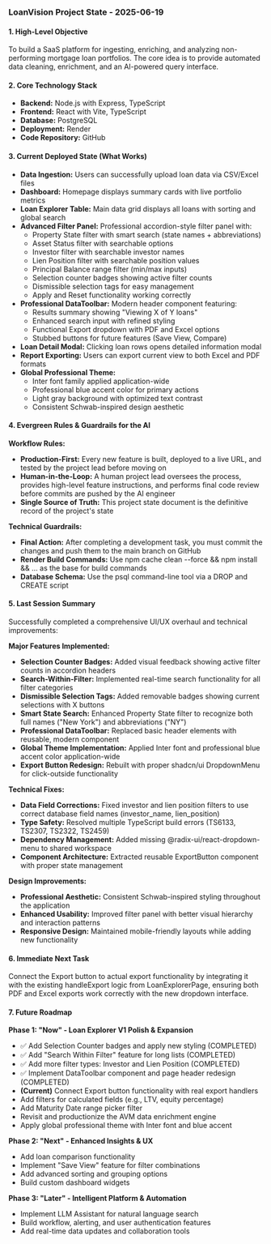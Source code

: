 ### **LoanVision Project State - 2025-06-19**

#### **1. High-Level Objective**
To build a SaaS platform for ingesting, enriching, and analyzing non-performing mortgage loan portfolios. The core idea is to provide automated data cleaning, enrichment, and an AI-powered query interface.

#### **2. Core Technology Stack**
* **Backend:** Node.js with Express, TypeScript
* **Frontend:** React with Vite, TypeScript
* **Database:** PostgreSQL
* **Deployment:** Render
* **Code Repository:** GitHub

#### **3. Current Deployed State (What Works)**
* **Data Ingestion:** Users can successfully upload loan data via CSV/Excel files
* **Dashboard:** Homepage displays summary cards with live portfolio metrics
* **Loan Explorer Table:** Main data grid displays all loans with sorting and global search
* **Advanced Filter Panel:** Professional accordion-style filter panel with:
  - Property State filter with smart search (state names + abbreviations)
  - Asset Status filter with searchable options
  - Investor filter with searchable investor names
  - Lien Position filter with searchable position values
  - Principal Balance range filter (min/max inputs)
  - Selection counter badges showing active filter counts
  - Dismissible selection tags for easy management
  - Apply and Reset functionality working correctly
* **Professional DataToolbar:** Modern header component featuring:
  - Results summary showing "Viewing X of Y loans"
  - Enhanced search input with refined styling
  - Functional Export dropdown with PDF and Excel options
  - Stubbed buttons for future features (Save View, Compare)
* **Loan Detail Modal:** Clicking loan rows opens detailed information modal
* **Report Exporting:** Users can export current view to both Excel and PDF formats
* **Global Professional Theme:** 
  - Inter font family applied application-wide
  - Professional blue accent color for primary actions
  - Light gray background with optimized text contrast
  - Consistent Schwab-inspired design aesthetic

#### **4. Evergreen Rules & Guardrails for the AI**

**Workflow Rules:**
- **Production-First:** Every new feature is built, deployed to a live URL, and tested by the project lead before moving on
- **Human-in-the-Loop:** A human project lead oversees the process, provides high-level feature instructions, and performs final code review before commits are pushed by the AI engineer
- **Single Source of Truth:** This project state document is the definitive record of the project's state

**Technical Guardrails:**
- **Final Action:** After completing a development task, you must commit the changes and push them to the main branch on GitHub
- **Render Build Commands:** Use npm cache clean --force && npm install && ... as the base for build commands
- **Database Schema:** Use the psql command-line tool via a DROP and CREATE script

#### **5. Last Session Summary**
Successfully completed a comprehensive UI/UX overhaul and technical improvements:

**Major Features Implemented:**
- **Selection Counter Badges:** Added visual feedback showing active filter counts in accordion headers
- **Search-Within-Filter:** Implemented real-time search functionality for all filter categories
- **Dismissible Selection Tags:** Added removable badges showing current selections with X buttons
- **Smart State Search:** Enhanced Property State filter to recognize both full names ("New York") and abbreviations ("NY")
- **Professional DataToolbar:** Replaced basic header elements with reusable, modern component
- **Global Theme Implementation:** Applied Inter font and professional blue accent color application-wide
- **Export Button Redesign:** Rebuilt with proper shadcn/ui DropdownMenu for click-outside functionality

**Technical Fixes:**
- **Data Field Corrections:** Fixed investor and lien position filters to use correct database field names (investor_name, lien_position)
- **Type Safety:** Resolved multiple TypeScript build errors (TS6133, TS2307, TS2322, TS2459)
- **Dependency Management:** Added missing @radix-ui/react-dropdown-menu to shared workspace
- **Component Architecture:** Extracted reusable ExportButton component with proper state management

**Design Improvements:**
- **Professional Aesthetic:** Consistent Schwab-inspired styling throughout the application
- **Enhanced Usability:** Improved filter panel with better visual hierarchy and interaction patterns
- **Responsive Design:** Maintained mobile-friendly layouts while adding new functionality

#### **6. Immediate Next Task**
Connect the Export button to actual export functionality by integrating it with the existing handleExport logic from LoanExplorerPage, ensuring both PDF and Excel exports work correctly with the new dropdown interface.

#### **7. Future Roadmap**

**Phase 1: "Now" - Loan Explorer V1 Polish & Expansion**
* ✅ Add Selection Counter badges and apply new styling (COMPLETED)
* ✅ Add "Search Within Filter" feature for long lists (COMPLETED) 
* ✅ Add more filter types: Investor and Lien Position (COMPLETED)
* ✅ Implement DataToolbar component and page header redesign (COMPLETED)
* **(Current)** Connect Export button functionality with real export handlers
* Add filters for calculated fields (e.g., LTV, equity percentage)
* Add Maturity Date range picker filter
* Revisit and productionize the AVM data enrichment engine
* Apply global professional theme with Inter font and blue accent

**Phase 2: "Next" - Enhanced Insights & UX**
* Add loan comparison functionality
* Implement "Save View" feature for filter combinations
* Add advanced sorting and grouping options
* Build custom dashboard widgets

**Phase 3: "Later" - Intelligent Platform & Automation**
* Implement LLM Assistant for natural language search
* Build workflow, alerting, and user authentication features
* Add real-time data updates and collaboration tools
